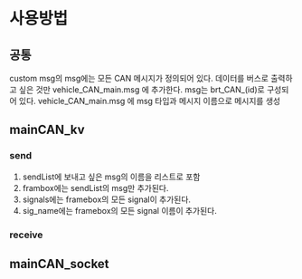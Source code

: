 # 사용방법
## 공통
custom msg의 msg에는 모든 CAN 메시지가 정의되어 있다.
데이터를 버스로 출력하고 싶은 것만 vehicle_CAN_main.msg 에 추가한다.
msg는 brt_CAN_(id)로 구성되어 있다. vehicle_CAN_main.msg 에 msg 타입과 메시지 이름으로 메시지를 생성


## mainCAN_kv
### send
1. sendList에 보내고 싶은 msg의 이름을 리스트로 포함
1. frambox에는 sendList의 msg만 추가된다.
1. signals에는 framebox의 모든 signal이 추가된다.
1. sig_name에는 framebox의 모든 signal 이름이 추가된다.

### receive



## mainCAN_socket
